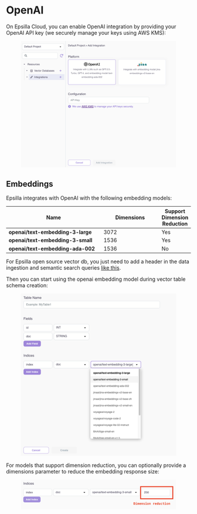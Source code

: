 # OpenAI

On Epsilla Cloud, you can enable OpenAI integration by providing your OpenAI API key (we securely manage your keys using AWS KMS):

<figure><img src="../../.gitbook/assets/Screenshot 2023-12-29 at 11.36.48 PM.png" alt=""><figcaption></figcaption></figure>

## Embeddings

Epsilla integrates with OpenAI with the following embedding models:

<table><thead><tr><th width="311">Name</th><th width="171">Dimensions</th><th>Support Dimension Reduction</th></tr></thead><tbody><tr><td><strong>openai/text-embedding-3-large</strong></td><td>3072</td><td>Yes</td></tr><tr><td><strong>openai/text-embedding-3-small</strong></td><td>1536</td><td>Yes</td></tr><tr><td><strong>openai/text-embedding-ada-002</strong></td><td>1536</td><td>No</td></tr></tbody></table>

For Epsilla open source vector db, you just need to add a header in the data ingestion and semantic search queries [like this](../../vector-database/embeddings.md#openai-embedding).

Then you can start using the openai embedding model during vector table schema creation:

<figure><img src="../../.gitbook/assets/Screenshot 2024-01-31 at 12.10.57 PM.png" alt=""><figcaption></figcaption></figure>

For models that support dimension reduction, you can optionally provide a dimensions parameter to reduce the embedding response size:

<figure><img src="../../.gitbook/assets/Screenshot 2024-02-13 at 5.29.51 PM (1).png" alt=""><figcaption></figcaption></figure>
